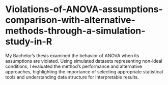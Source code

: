 # Violations-of-ANOVA-assumptions-comparison-with-alternative-methods-through-a-simulation-study-in-R
My Bachelor’s thesis examined the behavior of ANOVA when its assumptions are violated. Using simulated datasets representing non-ideal conditions, I evaluated the method’s performance and alternative approaches, highlighting the importance of selecting appropriate statistical tools and understanding data structure for interpretable results.
